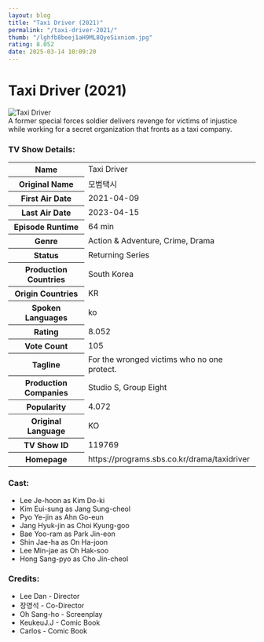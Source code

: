 ```yaml
---
layout: blog
title: "Taxi Driver (2021)"
permalink: "/taxi-driver-2021/"
thumb: "/lghfb8beej1aH9ML8QyeSixniom.jpg"
rating: 8.052
date: 2025-03-14 10:09:20
---
```

<h1 class="title">Taxi Driver (2021)</h1><div class="poster"><img src="{{ site.imglink }}/lghfb8beej1aH9ML8QyeSixniom.jpg" class="img-fluid my-3" alt="Taxi Driver"/></div><div class="plot">A former special forces soldier delivers revenge for victims of injustice while working for a secret organization that fronts as a taxi company.</div><h3>TV Show Details:</h3><table class="table table-bordered details"><tr><th>Name</th><td>Taxi Driver</td></tr><tr><th>Original Name</th><td>모범택시</td></tr><tr><th>First Air Date</th><td>2021-04-09</td></tr><tr><th>Last Air Date</th><td>2023-04-15</td></tr><tr><th>Episode Runtime</th><td>64 min</td></tr><tr><th>Genre</th><td>Action & Adventure, Crime, Drama</td></tr><tr><th>Status</th><td>Returning Series</td></tr><tr><th>Production Countries</th><td>South Korea</td></tr><tr><th>Origin Countries</th><td>KR</td></tr><tr><th>Spoken Languages</th><td>ko</td></tr><tr><th>Rating</th><td>8.052</td></tr><tr><th>Vote Count</th><td>105</td></tr><tr><th>Tagline</th><td>For the wronged victims who no one protect.</td></tr><tr><th>Production Companies</th><td>Studio S, Group Eight</td></tr><tr><th>Popularity</th><td>4.072</td></tr><tr><th>Original Language</th><td>KO</td></tr><tr><th>TV Show ID</th><td>119769</td></tr><tr><th>Homepage</th><td>https://programs.sbs.co.kr/drama/taxidriver</td></tr></table><h3>Cast:</h3><ul class="list-group cast"><li>Lee Je-hoon as Kim Do-ki</li><li>Kim Eui-sung as Jang Sung-cheol</li><li>Pyo Ye-jin as Ahn Go-eun</li><li>Jang Hyuk-jin as Choi Kyung-goo</li><li>Bae Yoo-ram as Park Jin-eon</li><li>Shin Jae-ha as On Ha-joon</li><li>Lee Min-jae as Oh Hak-soo</li><li>Hong Sang-pyo as Cho Jin-cheol</li></ul><h3>Credits:</h3><ul class="list-group crew"><li>Lee Dan - Director</li><li>장영석 - Co-Director</li><li>Oh Sang-ho - Screenplay</li><li>KeukeuJ.J - Comic Book</li><li>Carlos - Comic Book</li></ul>